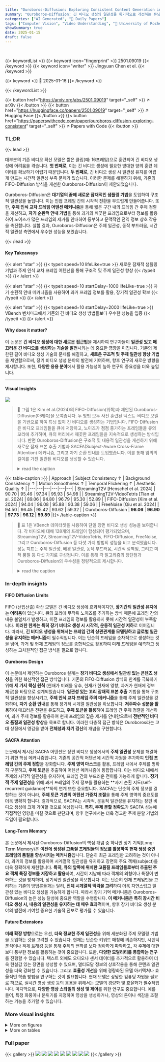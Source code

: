```yaml
---
title: "Ouroboros-Diffusion: Exploring Consistent Content Generation in Tuning-free Long Video Diffusion"
summary: "Ouroboros-Diffusion: 긴 비디오 생성의 일관성을 획기적으로 개선하는 튜닝 프리 프레임워크"
categories: ["AI Generated", "🤗 Daily Papers"]
tags: ["Computer Vision", "Video Understanding", "🏢 University of Rochester",]
showSummary: true
date: 2025-01-15
draft: false
---
```


<br>

{{< keywordList >}}
{{< keyword icon="fingerprint" >}} 2501.09019 {{< /keyword >}}
{{< keyword icon="writer" >}} Jingyuan Chen et el. {{< /keyword >}}
 
{{< keyword >}} 🤗 2025-01-16 {{< /keyword >}}
 
{{< /keywordList >}}

{{< button href="https://arxiv.org/abs/2501.09019" target="_self" >}}
↗ arXiv
{{< /button >}}
{{< button href="https://huggingface.co/papers/2501.09019" target="_self" >}}
↗ Hugging Face
{{< /button >}}
{{< button href="https://paperswithcode.com/paper/ouroboros-diffusion-exploring-consistent" target="_self" >}}
↗ Papers with Code
{{< /button >}}




### TL;DR


{{< lead >}}

대부분의 기존 비디오 확산 모델은 짧은 클립(예: 16프레임)으로 훈련되어 긴 비디오 생성에 어려움을 겪습니다.  **첫 번째로**, 이는 긴 비디오 생성에 필요한 방대한 양의 훈련 데이터를 확보하기 어렵기 때문입니다. **두 번째로**, 긴 비디오 생성 시 일관성 유지를 어렵게 만드는 시간적 일관성 부족 문제가 있습니다.  이러한 문제를 해결하기 위해, 기존의 FIFO-Diffusion 방식을 개선한 Ouroboros-Diffusion이 제안되었습니다. 



Ouroboros-Diffusion은 **대기열의 끝에 새로운 잠재적인 샘플링 기법**을 도입하여 구조적 일관성을 높입니다. 이는 인접 프레임 간의 시각적 전환을 부드럽게 만들어줍니다. 또한, **주제 인식 교차 프레임 어텐션 메커니즘**을 통해 짧은 구간 내의 프레임 간 주제 정렬을 개선하고, **자기 순환적 안내 기법**을 통해 과거의 깨끗한 프레임으로부터 정보를 활용하여 노이즈가 많은 프레임의 제거를 안내하여 풍부하고 문맥적인 전역 정보 상호 작용을 촉진합니다. 실험 결과, Ouroboros-Diffusion은 주제 일관성, 동작 부드러움, 시간적 일관성 측면에서 우수한 성능을 보였습니다.

{{< /lead >}}


#### Key Takeaways

{{< alert "star" >}}
{{< typeit speed=10 lifeLike=true >}} 새로운 잠재적 샘플링 기법과 주제 인식 교차 프레임 어텐션을 통해 구조적 및 주제 일관성 향상 {{< /typeit >}}
{{< /alert >}}

{{< alert "star" >}}
{{< typeit speed=10 startDelay=1000 lifeLike=true >}} 자기 순환적 안내 메커니즘을 사용하여 과거 프레임 정보를 활용, 장기적 일관성 확보 {{< /typeit >}}
{{< /alert >}}

{{< alert "star" >}}
{{< typeit speed=10 startDelay=2000 lifeLike=true >}} VBench 벤치마크에서 기존의 긴 비디오 생성 방법들보다 우수한 성능을 입증 {{< /typeit >}}
{{< /alert >}}

#### Why does it matter?
이 논문은 **긴 비디오 생성에 대한 새로운 접근법**을 제시하여 연구자들이 **일관성 있고 매끄러운 긴 비디오를 생성하는 기술을 발전**시키는 데 중요한 영향을 미칩니다. 기존의 제한된 길이 비디오 생성 기술의 문제를 해결하고, **새로운 구조적 및 주제 일관성 향상 기법**을 제안함으로써, 장기 비디오 생성 분야의 발전에 기여하며, 향후 연구의 새로운 방향을 제시합니다. 또한, **다양한 응용 분야**에서 활용 가능성이 높아 연구의 중요성을 더욱 높입니다.

------
#### Visual Insights



![](https://arxiv.org/html/2501.09019/x1.png)

> 🔼 그림 1은 Kim et al.(2024)의 FIFO-Diffusion(위쪽)과 제안된 Ouroboros-Diffusion(아래쪽)을 보여줍니다. 두 방법 모두 사전 훈련된 텍스트-비디오 모델을 기반으로 하여 튜닝 없이 긴 비디오를 생성하는 기법입니다. FIFO-Diffusion은 비디오 프레임들을 큐에 저장하고, 노이즈가 점점 증가하는 프레임들을 큐의 꼬리에 추가하며, 큐의 머리에서 깨끗한 프레임들을 지속적으로 생성하는 방식입니다. 반면 Ouroboros-Diffusion은 구조적 및 내용적 일관성을 개선하기 위해 새로운 잠재 표본 추출 기법과 SACFA(Subject-Aware Cross-Frame Attention) 메커니즘, 그리고 자기 순환 안내를 도입했습니다. 이를 통해 임의의 길이를 가진 일관된 비디오를 생성할 수 있습니다.
> <details>
> <summary>read the caption</summary>
> Figure 1: Illustration of FIFO-Diffusion (Kim et al. 2024) (top) and our Ouroboros-Diffusion (bottom) for tuning-free long video generation.
> </details>





{{< table-caption >}}
| Approach | Subject Consistency ↑ | Background Consistency ↑ | Motion Smoothness ↑ | Temporal Flickering ↑ | Aesthetic Quality ↑ |
|---|---|---|---|---|---| 
| StreamingT2V [Henschel et al. 2024] | 90.70 | 95.46 | 97.34 | 95.93 | 54.98 |
| StreamingT2V-VideoTetris [Tian et al. 2024] | 89.06 | 94.80 | 96.79 | 95.30 | 52.89 |
| FIFO-Diffusion [Kim et al. 2024] | 94.04 | 96.08 | 95.88 | 93.38 | 59.06 |
| FreeNoise [Qiu et al. 2024] | 94.50 | 96.45 | 95.42 | 93.62 | 59.32 |
| Ouroboros-Diffusion | **96.06** | **96.90** | **97.73** | **96.12** | **59.89** |{{< /table-caption >}}

> 🔼 표 1은 VBench 데이터셋을 사용하여 단일 장면 비디오 생성 성능을 보여줍니다. 각 비디오에 대해 128개의 프레임이 합성되어 평가되었으며, StreamingT2V, StreamingT2V-VideoTetris, FIFO-Diffusion, FreeNoise, 그리고 Ouroboros-Diffusion 등 다섯 가지 방법의 성능을 비교 분석했습니다.  성능 지표는 주제 일관성, 배경 일관성, 동작 부드러움, 시간적 깜빡임, 그리고 미적 품질 등 다섯 가지로 구성됩니다. 이를 통해 각 알고리즘의 장단점과 Ouroboros-Diffusion의 우수성을 정량적으로 제시합니다.
> <details>
> <summary>read the caption</summary>
> Table 1: Single-scene video generation performances on VBench. For each video, 128 frames are synthesized for evaluation.
> </details>





### In-depth insights


#### FIFO Diffusion Limits
FIFO (선입선출) 확산 모델은 긴 비디오 생성에 효과적이지만, **장기간의 일관성 유지에는 어려움**이 있습니다. 큐의 꼬리에 무작위 노이즈를 추가하는 방식 때문에 프레임 간의 내용 불일치가 발생하고, 이전 프레임의 정보를 활용하지 못해 시간적 일관성이 부족합니다. **이러한 한계는 특히 장기 비디오 생성 시 시각적, 운동적 일관성 저하**로 이어집니다.  따라서, **긴 비디오 생성을 위해서는 프레임 간의 상관관계를 모델링하고 글로벌 일관성을 유지하는 메커니즘**이 필수적입니다. 이는 단순히 프레임을 순차적으로 생성하는 것을 넘어, 과거 및 현재 프레임의 정보를 종합적으로 활용하여 미래 프레임을 예측하고 생성하는 고차원적인 접근 방식을 필요로 합니다.

#### Ouroboros Design
이 논문에서 제안하는 Ouroboros 설계는 **장기 비디오 생성에서 일관성 있는 콘텐츠 생성**을 위한 혁신적인 접근 방식입니다. 기존의 FIFO-Diffusion 방식의 한계를 극복하기 위해 **세 가지 핵심 원칙** (현재가 미래를 유추, 현재가 현재에 영향, 과거가 현재에 정보 제공)을 바탕으로 설계되었습니다.  **일관성 있는 꼬리 잠재적 표본 추출** 기법을 통해 구조적 일관성을 향상시키고, **주제 인식 교차 프레임 주의 메커니즘**을 통해 주제 일관성을 강화하며, **자기 순환 안내**를 통해 장기적 시계열 일관성을 확보합니다.  **저주파수 성분을 활용**하여 매끄러운 전환을 유도하고, **주제 토큰을 활용**하여 프레임 간 주제 정렬을 개선하며, 과거 주제 정보를 활용하여 현재 프레임의 잡음 제거를 안내함으로써 **전반적인 비디오 품질과 일관성 향상**을 목표로 합니다. 이러한 다층적 접근 방식은 Ouroboros라는 고대 상징에서 영감을 받아 **전체성과 자기 갱신**의 개념을 구현합니다.

#### SACFA Attention
논문에서 제시된 SACFA 어텐션은 장편 비디오 생성에서의 **주제 일관성** 문제를 해결하기 위한 핵심 메커니즘입니다.  기존의 공간적 어텐션에 시간적 차원을 추가하여 **인접 프레임 간의 주제 정합**을 강화합니다.  **주제 영역 마스크**를 활용, 프레임 내에서 주제를 명확히 구분하고, **주제 토큰**을 추출하여 어텐션 메커니즘에 통합합니다. 이는 비디오 내에서 주제의 시각적 일관성을 유지하며, 프레임 간의 부드러운 전이를 가능하게 합니다.  **장기적 주제 일관성**을 위해 과거 프레임의 주제 정보를 활용하는 **자기 순환 지도(self-recurrent guidance)**와의 연계 또한 중요합니다.  SACFA는 단순히 주제 정보를 결합하는 것이 아니라, **주제 토큰 기반의 어텐션 가중치 조절**을 통해 주제 영역의 중요도를 더욱 명확히 합니다.  결과적으로, SACFA는 시각적, 운동적 일관성을 유지하는 장편 비디오 생성에 크게 기여할 것으로 예상됩니다.  **특히, 주제 분할 정확도**가 SACFA 성능에 직접적인 영향을 미칠 것으로 판단되며, 향후 연구에서는 더욱 정교한 주제 분할 기법의 도입이 필요합니다.

#### Long-Term Memory
본 논문에서 제시된 Ouroboros-Diffusion의 핵심 개념 중 하나인 장기 기억(Long-Term Memory)은 **이전에 생성된 고품질 프레임들의 정보를 활용하여 현재 생성 중인 프레임의 품질을 향상시키는 메커니즘**입니다.  단순히 최근 프레임만 고려하는 것이 아니라, 과거의 정보를 활용하여 시계열적 일관성을 유지하고 장면의 주요 객체(subject)를 더욱 정확하게 재현합니다.  **특히, 큐의 앞쪽에 위치한 고품질 프레임들로부터 추출된 주요 객체 특징 정보를 저장하고 활용**하여, 시간이 지남에 따라 객체의 외형이나 특징이 변화하는 것을 방지하며, 장기적인 일관성을 확보합니다. 이는 단순히 현재 프레임만을 고려하는 기존의 방법론들과는 달리, **전체 시계열적 맥락을 고려**하여 더욱 자연스럽고 일관성 있는 비디오 생성을 가능하게 합니다.  따라서 장기 기억 메커니즘은 Ouroboros-Diffusion의 높은 성능 달성에 중요한 역할을 수행합니다. **이 메커니즘은 특히 장시간 비디오 생성 시, 내용의 일관성을 유지하는 데 매우 효과적**이며, 향후 장기 비디오 생성 분야의 발전에 기여할 중요한 기술적 진보로 평가될 수 있습니다.

#### Future Extensions
**미래 확장 방향**으로는 우선, **더욱 정교한 주제 일관성**을 위해 세분화된 주제 모델링 기법을 도입하는 것을 고려할 수 있습니다. 현재는 단순한 키워드 매칭에 의존하지만, 시맨틱 분석이나 객체 트래킹 등을 통해 주제의 변화를 보다 정확하게 파악하고, 각 주제에 대한 보다 풍부한 정보를 활용하는 것이 중요합니다.  또한, **다양한 모달리티를 통합하는 연구**를 진행할 수 있습니다. 텍스트 외에도 오디오나 센서 데이터를 추가적으로 활용하여 더욱 현실감 있는 장면을 생성할 수 있으며, 멀티모달 정보의 상호작용을 통해 콘텐츠 일관성을 더욱 강화할 수 있습니다.  그리고 **효율성 개선**을 위해 경량화된 모델 아키텍처나 효율적인 학습 방법을 연구하는 것이 필요합니다. 현재 모델은 상당한 컴퓨팅 자원을 필요로 하므로, 실시간 영상 생성 등의 응용을 위해서는 모델의 경량화 및 효율화가 필수적입니다. 마지막으로, **다양한 영상 스타일의 생성 및 제어**를 위한 연구도 중요합니다.  예를 들어, 특정 화풍이나 분위기를 지정하여 영상을 생성하거나, 영상의 톤이나 색감을 조절하는 기능을 추가할 수 있습니다.


### More visual insights

<details>
<summary>More on figures
</summary>


![](https://arxiv.org/html/2501.09019/x2.png)

> 🔼 그림 2는 Ouroboros-Diffusion의 전체 구조를 보여줍니다. (a)는 큐 관리자 내 일관된 꼬리잠재표본추출, (b)는 주제 인식 교차 프레임 주의 메커니즘(SACFA), (c)는 자기 순환 안내의 세 가지 주요 구성 요소를 보여줍니다. 큐 관리자의 일관된 꼬리 잠재 표본 추출은 구조적 일관성을 개선하기 위해 큐의 꼬리에 있는 인코딩된 프레임 잠재값을 생성합니다. SACFA는 시각적 일관성을 개선하기 위해 짧은 구간 내에서 프레임 간 주제를 정렬합니다. 자기 순환 안내는 풍부하고 문맥에 맞는 전역 정보 상호 작용을 촉진하기 위해 이전의 모든 깨끗한 프레임으로부터 정보를 활용하여 더 노이즈가 많은 프레임의 잡음 제거를 안내합니다.
> <details>
> <summary>read the caption</summary>
> Figure 2:  An overview of our Ouroboros-Diffusion. The whole framework (a) contains three key components: coherent tail latent sampling in queue manager , (b) Subject-Aware Cross-frame Attention (SACFA), and (c) self-recurrent guidance. The coherent tail latent sampling in queue manager derives the enqueued frame latents at the queue tail to improve structural consistency. The Subject-Aware Cross-frame Attention (SACFA) aligns subjects across frames within short segments for better visual coherence. The self-recurrent guidance leverages information from all historical cleaner frames to guide the denoising of noisier frames, fostering rich and contextual global information interaction.
> </details>



![](https://arxiv.org/html/2501.09019/x3.png)

> 🔼 그림 3은 Ouroboros-Diffusion 모델의 큐 관리자에서 일관된 꼬리잠재 표본추출 과정을 자세히 보여줍니다. 기존의 FIFO 방식과 달리, Ouroboros-Diffusion은 큐의 꼬리에 새로운 노이즈를 추가할 때 이전 프레임의 저주파수 성분을 활용하여 새로운 프레임의 구조적 일관성을 유지합니다. 이를 통해 이전 프레임과의 시각적 연속성을 유지하면서 부드러운 전환을 가능하게 합니다. 그림은 큐 관리자의 구조, DDPM 포워드 과정, 일관된 꼬리잠재 생성 과정, 그리고 큐에 새로운 잠재값을 추가하는 과정을 시각적으로 보여줍니다.
> <details>
> <summary>read the caption</summary>
> Figure 3: The detailed illustration of coherent tail latent sampling in the queue manager.
> </details>



![](https://arxiv.org/html/2501.09019/x4.png)

> 🔼 그림 4는 다양한 방법으로 생성한 긴 비디오의 시각적 예시를 보여줍니다.  모든 비디오는 '선글라스를 끼고 수영장에서 라이프가드로 일하는 고양이' 라는 텍스트 프롬프트를 사용하여 생성되었습니다.  각 방법의 결과 비디오를 비교함으로써, Ouroboros-Diffusion이 다른 방법들에 비해 일관성 있는 시각적 품질과 부드러운 동작을 생성하는 데 더 뛰어남을 보여줍니다. 그림은 각 기법의 비디오 프레임 일부를 보여주어, 시간에 따른 일관성(특히 배경과 주제의 일관성) 및 동작의 매끄러움을 시각적으로 비교할 수 있도록 합니다.
> <details>
> <summary>read the caption</summary>
> Figure 4: Visual examples of single-scene long video generation by different approaches. The text prompt is “A cat wearing sunglasses and working as a lifeguard at a pool.”
> </details>



![](https://arxiv.org/html/2501.09019/x5.png)

> 🔼 그림 5는 세 가지 다른 프롬프트 (우주에서 말을 타는 우주비행사, 우주에서 용을 타는 우주비행사, 우주에서 오토바이를 타는 우주비행사)를 사용하여 여러 접근 방식으로 생성된 장면이 많은 긴 비디오의 시각적 예를 보여줍니다.  각 접근 방식은 비디오 생성 품질, 특히 장면 일관성과 동작의 부드러움 측면에서 비교됩니다. 이 그림은 Ouroboros-Diffusion이 장면 전환 시 시각적 일관성과 동작의 부드러움을 유지하는 데 어떻게 효과적이었는지 보여줍니다.
> <details>
> <summary>read the caption</summary>
> Figure 5: Visual examples of multi-scene long video generation by different approaches. The multi-scene prompts are: 1). an astronaut is riding a horse in space; 2). an astronaut is riding a dragon in space; 3). an astronaut is riding a motorcycle in space.
> </details>



</details>




<details>
<summary>More on tables
</summary>


{{< table-caption >}}
| Approach | Subject Consistency ↑ | Background Consistency ↑ | Motion Smoothness ↑ | Temporal Flickering ↑ | Aesthetic Quality ↑ |
|---|---|---|---|---|---| 
| FIFO-Diffusion (Kim et al. 2024) | 93.96 | 96.17 | 96.36 | 93.59 | 60.12 |
| FreeNoise (Qiu et al. 2024) | 95.07 | 96.52 | 96.57 | 95.06 | 61.26 |
| Ouroboros-Diffusion | **95.73** | **96.82** | **97.77** | **95.82** | 61.17 |{{< /table-caption >}}
> 🔼 표 2는 VBench 벤치마크를 사용하여 다중 장면 비디오 생성 성능을 보여줍니다. 각 비디오에 대해 256개의 프레임이 생성되어 평가되었으며, 제시된 지표는 주제 일관성, 배경 일관성, 동작 부드러움, 시간적 깜빡임, 미적 품질 등입니다. 이 표는 다양한 모델들의 비디오 생성 품질을 정량적으로 비교 분석하여 Ouroboros-Diffusion 모델의 성능 우수성을 보여주는 역할을 합니다.
> <details>
> <summary>read the caption</summary>
> Table 2: Multi-scene video generation performances on VBench. For each video, 256 frames are synthesized for evaluation.
> </details>

{{< table-caption >}}
| Model | Coherent Tail | Latent Sampling | SACFA | Self-Recurrent Guidance | Subject Consistency ↑ | Background Consistency ↑ | Motion Smoothness ↑ | Temporal Flickering ↑ | Aesthetic Quality ↑ |
|---|---|---|---|---|---|---|---|---|---| 
| A | - | - | - | - | 94.04 | 96.08 | 95.88 | 93.38 | 59.06 |
| B | ✓ | - | - | - | 95.56 | 96.66 | 97.61 | 95.86 | 59.61 |
| C | ✓ | ✓ | - | - | 95.71 | 96.73 | 97.70 | 96.00 | 59.67 |
| D | ✓ | ✓ | ✓ | ✓ | **96.06** | **96.90** | **97.73** | **96.12** | **59.89** |{{< /table-caption >}}
> 🔼 이 표는 Ouroboros-Diffusion 모델의 성능에 대한 각 구성 요소(일관된 꼬리잠재적 샘플링, SACFA, 자기 회귀적 안내)의 기여도를 보여줍니다. 단일 장면 비디오 생성 작업에 대해, 각 비디오마다 128개의 프레임이 합성되어 평가되었습니다.  A는 기준 모델(FIFO-Diffusion)이고, B, C, D는 각 구성 요소를 순차적으로 추가한 모델입니다.  각 모델의 주요 지표(주제 일관성, 배경 일관성, 동작 부드러움, 시간적 깜빡임, 미적 품질)를 비교하여 각 구성 요소의 효과를 정량적으로 분석합니다.
> <details>
> <summary>read the caption</summary>
> Table 3: Performance contribution of each component (i.e., Coherent Tail Latent Sampling, SACFA and Self-Recurrent Guidance) in Ouroboros-Diffusion on single-scene video generation. For each video, 128 frames are synthesized for evaluation.
> </details>

{{< table-caption >}}
| Model | Motion Smoothness ↑ | Temporal Flickering ↑ |
|---|---|---|
| Gaussian Noise | 95.88 | 93.38 |
| Head Frame | 97.51 | 95.87 |
| Second-to-Last Frame (Ours) | **97.73** | **96.12** |{{< /table-caption >}}
> 🔼 표 4는 일관된 꼬리잠재적 표본추출에 대한 평가 결과를 보여줍니다.  가우시안 잡음을 사용했을 때와 비교하여 헤드 프레임의 저주파 성분을 사용했을 때, 그리고 제안된 방법인 이전 프레임의 저주파 성분을 사용했을 때의 운동 부드러움(Motion Smoothness)과 시간적 깜빡임(Temporal Flickering) 점수를 비교 분석합니다.  이는 제안된 일관된 꼬리 잠재적 표본추출 방법의 효과를 정량적으로 보여주는 표입니다.
> <details>
> <summary>read the caption</summary>
> Table 4: Evaluation on the coherent tail latent sampling.
> </details>

{{< table-caption >}}
| Model | Subject Consistency ↑ | Motion Smoothness ↑ |
|---|---|---|
| w/o Guidance | 94.04 | 95.88 |
| Guidance with λ=1 | 95.87 | 97.71 |
| Guidance with λ=0 | 96.00 | 97.71 |
| Moving-Average (Ours) | **96.06** | **97.73** |{{< /table-caption >}}
> 🔼 표 5는 자기 회귀적 안내의 효과를 평가하기 위한 실험 결과를 보여줍니다.  구체적으로, 가우시안 노이즈를 사용한 기준 모델과, 헤드 프레임의 저주파 성분을 사용한 방법, 그리고 제안된 방법인 이동 평균을 사용한 방법의 성능을 비교 분석합니다.  모션 부드러움과 일관성 있는 주제 유지를 중점적으로 평가하며,  각 방법의 주요 지표인 모션 부드러움(Motion Smoothness)과 시간적 깜박임(Temporal Flickering) 점수를 제시하여, 제안된 자기 회귀적 안내가 비디오 생성의 질을 향상시키는 데 효과적인지 확인합니다.
> <details>
> <summary>read the caption</summary>
> Table 5: Evaluation on the self-recurrent guidance.
> </details>

</details>




### Full paper

{{< gallery >}}
<img src="paper_images/1.png" class="grid-w50 md:grid-w33 xl:grid-w25" />
<img src="paper_images/2.png" class="grid-w50 md:grid-w33 xl:grid-w25" />
<img src="paper_images/3.png" class="grid-w50 md:grid-w33 xl:grid-w25" />
<img src="paper_images/4.png" class="grid-w50 md:grid-w33 xl:grid-w25" />
<img src="paper_images/5.png" class="grid-w50 md:grid-w33 xl:grid-w25" />
<img src="paper_images/6.png" class="grid-w50 md:grid-w33 xl:grid-w25" />
<img src="paper_images/7.png" class="grid-w50 md:grid-w33 xl:grid-w25" />
<img src="paper_images/8.png" class="grid-w50 md:grid-w33 xl:grid-w25" />
<img src="paper_images/9.png" class="grid-w50 md:grid-w33 xl:grid-w25" />
{{< /gallery >}}